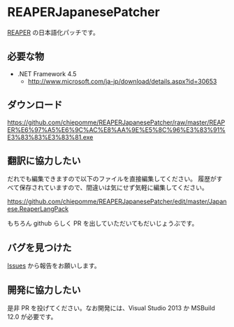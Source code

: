 REAPERJapanesePatcher
=====================

[REAPER](http://www.reaper.fm/) の日本語化パッチです。


必要な物
---------------------

- .NET Framework 4.5
  - http://www.microsoft.com/ja-jp/download/details.aspx?id=30653


ダウンロード
---------------------

https://github.com/chiepomme/REAPERJapanesePatcher/raw/master/REAPER%E6%97%A5%E6%9C%AC%E8%AA%9E%E5%8C%96%E3%83%91%E3%83%83%E3%83%81.exe


翻訳に協力したい
---------------------

だれでも編集できますので以下のファイルを直接編集してください。
履歴がすべて保存されていますので、間違いは気にせず気軽に編集してください。

https://github.com/chiepomme/REAPERJapanesePatcher/edit/master/Japanese.ReaperLangPack

もちろん github らしく PR を出していただいてもだいじょうぶです。


バグを見つけた
---------------------

[Issues](https://github.com/chiepomme/REAPERJapanesePatcher/issues) から報告をお願いします。


開発に協力したい
---------------------

是非 PR を投げてください。なお開発には、Visual Studio 2013 か MSBuild 12.0 が必要です。
